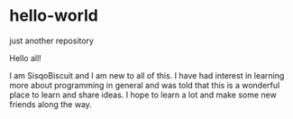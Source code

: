 # hello-world
just another repository

Hello all!

I am SisqoBiscuit and I am new to all of this. I have had interest in learning more about programming in general and was told that this is a wonderful place to learn and share ideas. I hope to learn a lot and make some new friends along the way.
